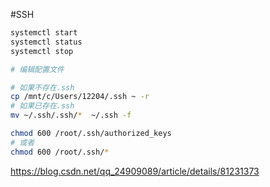 #SSH 
 ```sh
systemctl start
systemctl status
systemctl stop

# 编辑配置文件

# 如果不存在.ssh
cp /mnt/c/Users/12204/.ssh ~ -r
# 如果已存在.ssh
mv ~/.ssh/.ssh/*  ~/.ssh -f

chmod 600 /root/.ssh/authorized_keys
# 或者
chmod 600 /root/.ssh/*
```
https://blog.csdn.net/qq_24909089/article/details/81231373
